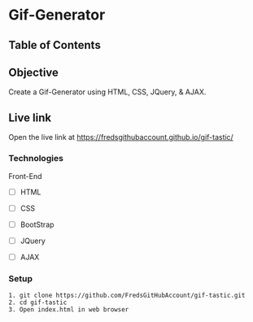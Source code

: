 # Gif-Generator

## Table of Contents 

## Objective 

Create a Gif-Generator using HTML, CSS, JQuery, & AJAX.  

## Live link
Open the live link at https://fredsgithubaccount.github.io/gif-tastic/

### Technologies
Front-End
- [ ] HTML
- [ ] CSS
- [ ] BootStrap
- [ ] JQuery
- [ ] AJAX


### Setup 
```
1. git clone https://github.com/FredsGitHubAccount/gif-tastic.git
2. cd gif-tastic
3. Open index.html in web browser

```